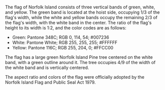 The flag of Norfolk Island consists of three vertical bands of green, white, and yellow. The green band is located at the hoist side, occupying 1/3 of the flag's width, while the white and yellow bands occupy the remaining 2/3 of the flag's width, with the white band in the center. The ratio of the flag's height to its width is 1:2, and the color codes are as follows: 
- Green: Pantone 348C; RGB 0, 114, 54; #007236
- White: Pantone White; RGB 255, 255, 255; #FFFFFF
- Yellow: Pantone 116C; RGB 255, 204, 0; #FFCC00

The flag has a large green Norfolk Island Pine tree centered on the white band, with a green outline around it. The tree occupies 4/9 of the width of the white band and is vertically centered.

The aspect ratio and colors of the flag were officially adopted by the Norfolk Island Flag and Public Seal Act 1979.